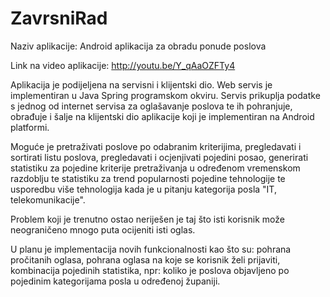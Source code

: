 # ZavrsniRad

Naziv aplikacije: Android aplikacija za obradu ponude poslova

Link na video aplikacije: http://youtu.be/Y_qAaOZFTy4 

Aplikacija je podijeljena na servisni i klijentski dio. Web servis je implementiran u Java Spring programskom okviru. Servis prikuplja podatke s jednog od internet servisa za oglašavanje poslova te ih 
pohranjuje, obrađuje i šalje na klijentski dio aplikacije koji je implementiran na Android platformi.

Moguće je pretraživati poslove po odabranim kriterijima, pregledavati i sortirati listu poslova, pregledavati i 
ocjenjivati pojedini posao, generirati statistiku za pojedine kriterije pretraživanja u određenom vremenskom razdoblju te
statistiku za trend popularnosti pojedine tehnologije te usporedbu više tehnologija kada je u pitanju kategorija posla "IT, telekomunikacije".

Problem koji je trenutno ostao neriješen je taj što isti korisnik može neograničeno mnogo puta ocijeniti isti oglas.

U planu je implementacija novih funkcionalnosti kao što su: pohrana pročitanih oglasa, pohrana oglasa na koje se 
korisnik želi prijaviti, kombinacija pojedinih statistika, npr: koliko je poslova objavljeno po pojedinim kategorijama 
posla u određenoj županiji.

